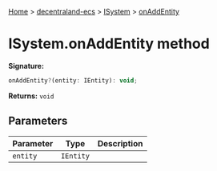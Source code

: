 [Home](./index) &gt; [decentraland-ecs](./decentraland-ecs.md) &gt; [ISystem](./decentraland-ecs.isystem.md) &gt; [onAddEntity](./decentraland-ecs.isystem.onaddentity.md)

# ISystem.onAddEntity method


**Signature:**
```javascript
onAddEntity?(entity: IEntity): void;
```
**Returns:** `void`

## Parameters

|  Parameter | Type | Description |
|  --- | --- | --- |
|  `entity` | `IEntity` |  |

